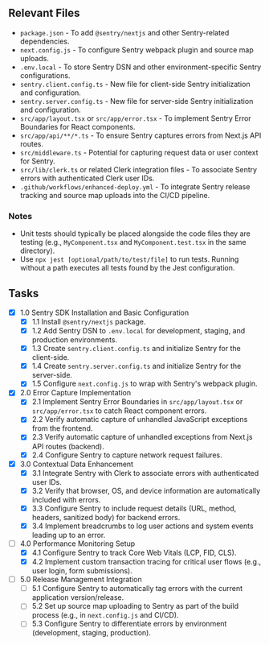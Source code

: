 ## Relevant Files

- `package.json` - To add `@sentry/nextjs` and other Sentry-related dependencies.
- `next.config.js` - To configure Sentry webpack plugin and source map uploads.
- `.env.local` - To store Sentry DSN and other environment-specific Sentry configurations.
- `sentry.client.config.ts` - New file for client-side Sentry initialization and configuration.
- `sentry.server.config.ts` - New file for server-side Sentry initialization and configuration.
- `src/app/layout.tsx` or `src/app/error.tsx` - To implement Sentry Error Boundaries for React components.
- `src/app/api/**/*.ts` - To ensure Sentry captures errors from Next.js API routes.
- `src/middleware.ts` - Potential for capturing request data or user context for Sentry.
- `src/lib/clerk.ts` or related Clerk integration files - To associate Sentry errors with authenticated Clerk user IDs.
- `.github/workflows/enhanced-deploy.yml` - To integrate Sentry release tracking and source map uploads into the CI/CD pipeline.

### Notes

- Unit tests should typically be placed alongside the code files they are testing (e.g., `MyComponent.tsx` and `MyComponent.test.tsx` in the same directory).
- Use `npx jest [optional/path/to/test/file]` to run tests. Running without a path executes all tests found by the Jest configuration.

## Tasks

- [x] 1.0 Sentry SDK Installation and Basic Configuration
  - [x] 1.1 Install `@sentry/nextjs` package.
  - [x] 1.2 Add Sentry DSN to `.env.local` for development, staging, and production environments.
  - [x] 1.3 Create `sentry.client.config.ts` and initialize Sentry for the client-side.
  - [x] 1.4 Create `sentry.server.config.ts` and initialize Sentry for the server-side.
  - [x] 1.5 Configure `next.config.js` to wrap with Sentry's webpack plugin.
- [x] 2.0 Error Capture Implementation
  - [x] 2.1 Implement Sentry Error Boundaries in `src/app/layout.tsx` or `src/app/error.tsx` to catch React component errors.
  - [x] 2.2 Verify automatic capture of unhandled JavaScript exceptions from the frontend.
  - [x] 2.3 Verify automatic capture of unhandled exceptions from Next.js API routes (backend).
  - [x] 2.4 Configure Sentry to capture network request failures.
- [x] 3.0 Contextual Data Enhancement
  - [x] 3.1 Integrate Sentry with Clerk to associate errors with authenticated user IDs.
  - [x] 3.2 Verify that browser, OS, and device information are automatically included with errors.
  - [x] 3.3 Configure Sentry to include request details (URL, method, headers, sanitized body) for backend errors.
  - [x] 3.4 Implement breadcrumbs to log user actions and system events leading up to an error.
- [ ] 4.0 Performance Monitoring Setup
  - [x] 4.1 Configure Sentry to track Core Web Vitals (LCP, FID, CLS).
  - [x] 4.2 Implement custom transaction tracing for critical user flows (e.g., user login, form submissions).
- [ ] 5.0 Release Management Integration
  - [ ] 5.1 Configure Sentry to automatically tag errors with the current application version/release.
  - [ ] 5.2 Set up source map uploading to Sentry as part of the build process (e.g., in `next.config.js` and CI/CD).
  - [ ] 5.3 Configure Sentry to differentiate errors by environment (development, staging, production).
